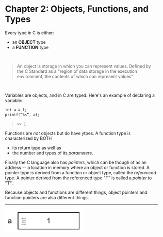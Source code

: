 # Chapter 2: Objects, Functions, and Types

Every type in C is either:
  * an **OBJECT** type
  * a **FUNCTION** type

<br /> 

> An object is storage in which you can represent values. Defined by the C Standard as a "region of data storage in the execution environment, the contents of which can represent values"

<br /> 

Variables are objects, and in C are typed. Here's an example of declaring a variable:

```
int a = 1;
printf(“%s”, a); 
```

>`` >> 1 ``

Functions are *not* objects but do have ytpes. A function type is characterized by BOTH 
  * its return type as well as 
  * the number and types of its *parameters*. 

Finally the C language also has *pointers*, which can be though of as an address -- a location in memory where an object or function is stored. A pointer type is derived from a function or object type, called the *referenced* type.  A pointer derived from the referenced type "T" is called a *pointer* to "T". 

Because objects and functions are different things, object pointers and function pointers are also different things.

---

![alt text](images/img_1.png "Img 1")






